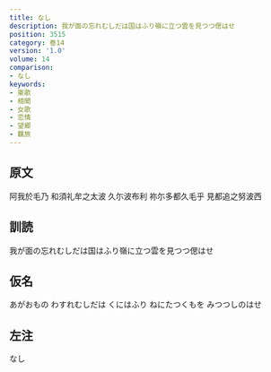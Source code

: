 ```yaml
---
title: なし
description: 我が面の忘れむしだは国はふり嶺に立つ雲を見つつ偲はせ
position: 3515
category: 巻14
version: '1.0'
volume: 14
comparison:
- なし
keywords:
- 東歌
- 相聞
- 女歌
- 恋情
- 望郷
- 羈旅
---
```


## 原文

阿我於毛乃 和須礼牟之太波 久尓波布利 祢尓多都久毛乎 見都追之努波西

## 訓読

我が面の忘れむしだは国はふり嶺に立つ雲を見つつ偲はせ

## 仮名

あがおもの わすれむしだは くにはふり ねにたつくもを みつつしのはせ

## 左注

なし
